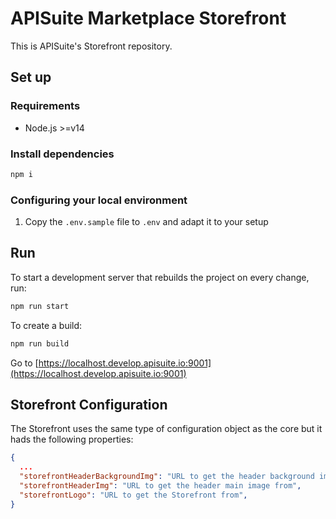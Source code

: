 # APISuite Marketplace Storefront

This is APISuite's Storefront repository.

## Set up

### Requirements

* Node.js >=v14

### Install dependencies

```bash
npm i
```

### Configuring your local environment

1. Copy the `.env.sample` file to `.env` and adapt it to your setup

## Run

To start a development server that rebuilds the project on every change, run:

```bash
npm run start
```

To create a build:

```bash
npm run build
```

Go to [https://localhost.develop.apisuite.io:9001](https://localhost.develop.apisuite.io:9001)

## Storefront Configuration

The Storefront uses the same type of configuration object as the core but it hads the following properties:

```json
{
  ...
  "storefrontHeaderBackgroundImg": "URL to get the header background image from",
  "storefrontHeaderImg": "URL to get the header main image from",
  "storefrontLogo": "URL to get the Storefront from",
}
```

